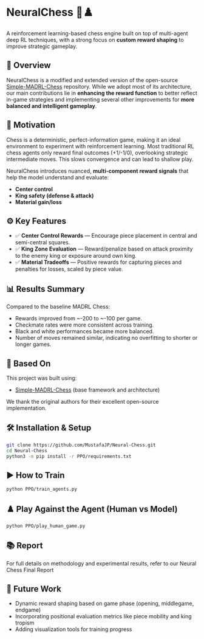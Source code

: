 # NeuralChess 🧠♟️

A reinforcement learning-based chess engine built on top of multi-agent deep RL techniques, with a strong focus on **custom reward shaping** to improve strategic gameplay.

## 🧩 Overview

NeuralChess is a modified and extended version of the open-source [Simple-MADRL-Chess](https://github.com/mhyrzt/Simple-MADRL-Chess) repository. While we adopt most of its architecture, our main contributions lie in **enhancing the reward function** to better reflect in-game strategies and implementing several other improvements for **more balanced and intelligent gameplay**.

## 🚀 Motivation

Chess is a deterministic, perfect-information game, making it an ideal environment to experiment with reinforcement learning. Most traditional RL chess agents only reward final outcomes (+1/-1/0), overlooking strategic intermediate moves. This slows convergence and can lead to shallow play.

NeuralChess introduces nuanced, **multi-component reward signals** that help the model understand and evaluate:

- **Center control**
- **King safety (defense & attack)**
- **Material gain/loss**

## ⚙️ Key Features

- ✅ **Center Control Rewards** — Encourage piece placement in central and semi-central squares.
- ✅ **King Zone Evaluation** — Reward/penalize based on attack proximity to the enemy king or exposure around own king.
- ✅ **Material Tradeoffs** — Positive rewards for capturing pieces and penalties for losses, scaled by piece value.

## 📊 Results Summary

Compared to the baseline MADRL Chess:

- Rewards improved from ~-200 to ~-100 per game.
- Checkmate rates were more consistent across training.
- Black and white performances became more balanced.
- Number of moves remained similar, indicating no overfitting to shorter or longer games.

## 🔁 Based On

This project was built using:
- [Simple-MADRL-Chess](https://github.com/mhyrzt/Simple-MADRL-Chess) (base framework and architecture)
  
We thank the original authors for their excellent open-source implementation.

## 🛠️ Installation & Setup

```bash
git clone https://github.com/MustafaJP/Neural-Chess.git
cd Neural-Chess
python3 -m pip install -r PPO/requirements.txt
```

## ▶️ How to Train

```bash
python PPO/train_agents.py
```

## ♟️ Play Against the Agent (Human vs Model)

```bash
python PPO/play_human_game.py
```

## 📚 Report

For full details on methodology and experimental results, refer to our Neural Chess Final Report

## 📌 Future Work

- Dynamic reward shaping based on game phase (opening, middlegame, endgame)
- Incorporating positional evaluation metrics like piece mobility and king tropism
- Adding visualization tools for training progress
